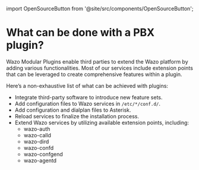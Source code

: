 import OpenSourceButton from '@site/src/components/OpenSourceButton';

# What can be done with a PBX plugin?

Wazo Modular Plugins enable third parties to extend the Wazo platform by adding various functionalities. Most of our services include extension points that can be leveraged to create comprehensive features within a plugin.

Here’s a non-exhaustive list of what can be achieved with plugins:

- Integrate third-party software to introduce new feature sets.
- Add configuration files to Wazo services in `/etc/*/conf.d/`.
- Add configuration and dialplan files to Asterisk.
- Reload services to finalize the installation process.
- Extend Wazo services by utilizing available extension points, including:
    - wazo-auth
    - wazo-calld
    - wazo-dird
    - wazo-confd
    - wazo-confgend
    - wazo-agentd

<OpenSourceButton href="https://wazo-platform.org/uc-doc/contributors/plugins" text="Read Documentation" />

